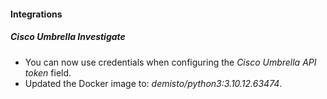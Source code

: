 
#### Integrations

##### Cisco Umbrella Investigate

- You can now use credentials when configuring the *Cisco Umbrella API token* field.
- Updated the Docker image to: *demisto/python3:3.10.12.63474*.
